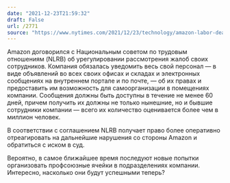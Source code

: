 ```yaml
---
date: "2021-12-23T21:59:32"
draft: False
url: /2771
source: "https://www.nytimes.com/2021/12/23/technology/amazon-labor-deal.html"
---
```


Amazon договорился с Национальным советом по трудовым отношениям (NLRB) об урегулировании рассмотрения жалоб своих сотрудников. Компания обязалась уведомить весь свой персонал — в виде объявлений во всех своих офисах и складах и электронных сообщениях на внутреннем портале и по почте, — об их правах и предоставить им возможность для самоорганизации в помещениях компании. Сообщения должны быть доступны в течение не менее 60 дней, причем получить их должны не только нынешние, но и бывшие сотрудники компании — всего их количество оценивается более чем в миллион человек. 

В соответствии с соглашением NLRB получает право более оперативно отреагировать на дальнейшие нарушения со стороны Amazon и обратиться с иском в суд. 

Вероятно, в самое ближайшее время последуют новые попытки организовать профсоюзные ячейки в подразделениях компании. Интересно, насколько они будут успешными теперь?
